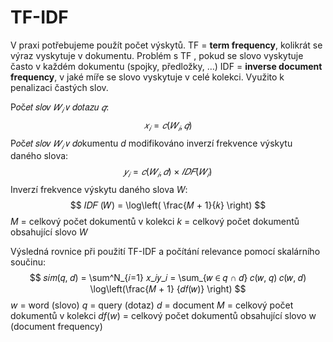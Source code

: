 # TF-IDF
V praxi potřebujeme použít počet výskytů. 
TF = **term frequency**, kolikrát se výraz vyskytuje v dokumentu. Problém s TF , pokud se slovo vyskytuje často v každém dokumentu (spojky, předložky, …)
IDF = **inverse document frequency**, v jaké míře se slovo vyskytuje v celé kolekci. Využito k penalizaci častých slov.

P𝑜č𝑒𝑡 𝑠𝑙𝑜𝑣 $𝑊_𝑖$ 𝑣 𝑑𝑜𝑡𝑎𝑧𝑢 $𝑞$:
$$
𝑥_𝑖 = 𝑐 (𝑊_𝑖 , 𝑞) 
$$
P𝑜č𝑒𝑡 𝑠𝑙𝑜𝑣 $𝑊_𝑖$ 𝑣 𝑑𝑜kumentu $d$ modifikováno inverzí frekvence výskytu daného slova:
$$
𝑦_𝑖 = 𝑐(𝑊_𝑖 , 𝑑) × 𝐼𝐷𝐹(𝑊_𝑖) 
$$
Inverzí frekvence výskytu daného slova $W$:
$$
𝐼𝐷𝐹 (𝑊) = \log\left( \frac{𝑀 + 1}{𝑘} \right) 
$$
$M$ = celkový počet dokumentů v kolekci 
$k$ = celkový počet dokumentů obsahující slovo $W$

Výsledná rovnice při použití TF-IDF a počítání relevance pomocí skalárního součinu: 
$$
𝑠𝑖𝑚(𝑞, 𝑑) = \sum^N_{𝑖=1} 𝑥_𝑖𝑦_𝑖 = \sum_{𝑤 ∈ 𝑞 ∩ 𝑑} 𝑐(𝑤, 𝑞) 𝑐(𝑤, 𝑑) \log\left(\frac{𝑀 + 1} {𝑑𝑓(𝑤)} \right) 
$$
$w$ = word (slovo)
$q$ = query (dotaz)
$d$ = document
$M$ = celkový počet dokumentů v kolekci 
$df(w)$ = celkový počet dokumentů obsahující slovo w (document frequency)